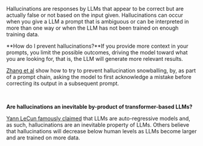Hallucinations are responses by LLMs that appear to be correct but are actually false or not based on the input given. Hallucinations can occur when you give a LLM a prompt that is ambiguous or can be interpreted in more than one way or when the LLM has not been trained on enough training data.  
  
**How do I prevent hallucinations?**If you provide more context in your prompts, you limit the possible outcomes, driving the model toward what you are looking for, that is, the LLM will generate more relevant results.

[Zhang et al](https://arxiv.org/pdf/2305.13534.pdf) show how to try to prevent hallucination snowballing, by, as part of a prompt chain, asking the model to first acknowledge a mistake before correcting its output in a subsequent prompt. 

‍

‍**Are hallucinations an inevitable by-product of transformer-based LLMs?**

[Yann LeCun famously claimed](https://twitter.com/ylecun/status/1667218790625468416) that LLMs are auto-regressive models and, as such, hallucinations are an inevitable property of LLMs. Others believe that hallucinations will decrease below human levels as LLMs become larger and are trained on more data.

